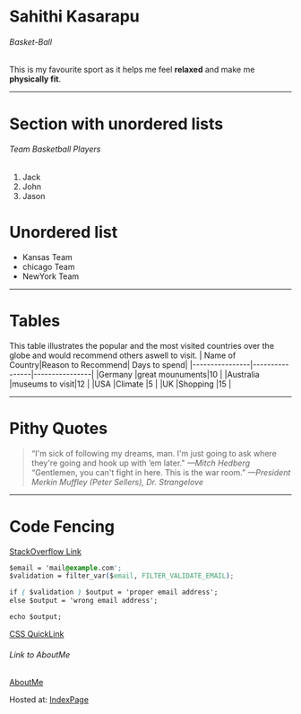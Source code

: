 # Sahithi Kasarapu
###### Basket-Ball

This is my favourite sport as it helps me feel **relaxed** and make me **physically fit**.

---

# Section with unordered lists
###### Team Basketball Players
1. Jack
2. John
3. Jason

# Unordered list
* Kansas Team
* chicago Team
* NewYork Team

---
# Tables
This table illustrates the popular and the most visited countries over the globe and would recommend others aswell to visit.
| Name of Country|Reason to Recommend| Days to spend|
|----------------|----------------|----------------|
|Germany         |great mounuments|10              |
|Australia       |museums to visit|12              |
|USA             |Climate         |5               |
|UK              |Shopping        |15              |

---
# Pithy Quotes
>“I'm sick of following my dreams, man. I'm just going to ask where they're going and hook up with ’em later."
 *—Mitch Hedberg*
>“Gentlemen, you can't fight in here. This is the war room.”
 *—President Merkin Muffley (Peter Sellers), Dr. Strangelove*

 ---
# Code Fencing
 [StackOverflow Link](https://stackoverflow.com/questions/46155/how-can-i-validate-an-email-address-in-javascript)

 ``` css
 $email = 'mail@example.com';
$validation = filter_var($email, FILTER_VALIDATE_EMAIL);

if ( $validation ) $output = 'proper email address';
else $output = 'wrong email address';

echo $output;
```
[CSS QuickLink](https://css-tricks.com/snippets/php/email-address-validation/)

###### Link to AboutMe

[AboutMe](AboutMe.md)

Hosted at: [IndexPage](https://44-563-web-apps-s23.github.io/44563-webapps-assignment-3-SahithiKasarapu/)